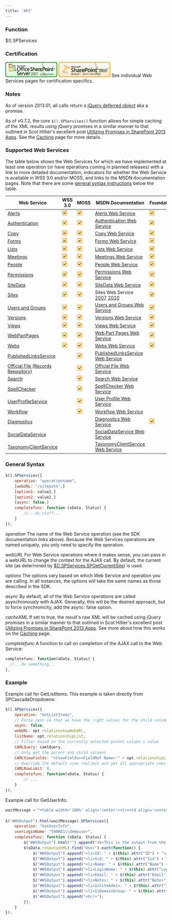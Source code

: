 ```yaml
---
title: 'API'
---
```


### Function

$().SPServices

### Certification

[![Certified for SharePoint 2007](../../img/sp2007-cert.jpg)](../../glossary/index.md#Certification) [![Works with Caveats with SharePoint 2010](../../img/sp2010-works.jpg)](../../glossary/index.md##Certification)
See individual Web Services pages for certification specifics.

### Notes

As of version 2013.01, all calls return a [jQuery deferred object](http://api.jquery.com/category/deferred-object/) aka a promise.

As of v0.7.2, the core `$().SPServices()` function allows for simple caching of the XML results using jQuery promises in a similar manner to that outlined in Scot Hillier's excellent post [Utilizing Promises in SharePoint 2013 Apps](http://www.shillier.com/archive/2012/11/29/utilizing-promises-in-sharepoint-2013-apps.aspx). See the [Caching](../../caching.md) page for more details.

### Supported Web Services

The table below shows the Web Services for which we have implemented at least one operation (or have operations coming in planned releases) with a link to more detailed documentation, indicators for whether the Web Service is available in WSS 3.0 and/or MOSS, and links to the MSDN documentation pages. Note that there are some [general syntax instructions](#GeneralSyntax) below the table.

| Web Service | WSS 3.0 | MOSS | MSDN Documentation | Foundation | SP2010 |
| ----------- | ------- | ---- | ------------------ | ---------- | ------ |
| [Alerts](Alerts.md) | ![](../../img/checkmark.gif) | ![](../../img/checkmark.gif) | [Alerts Web Service](http://msdn.microsoft.com/en-us/library/alerts.aspx) | ![](../../img/checkmark.gif) | ![](../../img/checkmark.gif) |
| [Authentication](Authentication.md) | ![](../../img/checkmark.gif) | ![](../../img/checkmark.gif) | [Authentication Web Service](http://msdn.microsoft.com/en-us/library/authentication.aspx) | ![](../../img/checkmark.gif) | ![](../../img/checkmark.gif) |
| [Copy](Copy.md) | ![](../../img/checkmark.gif) | ![](../../img/checkmark.gif) | [Copy Web Service](http://msdn.microsoft.com/en-us/library/copy.aspx) | ![](../../img/checkmark.gif) | ![](../../img/checkmark.gif) |
| [Forms](Forms.md) | ![](../../img/checkmark.gif) | ![](../../img/checkmark.gif) | [Forms Web Service](http://msdn.microsoft.com/en-us/library/forms.aspx) | ![](../../img/checkmark.gif) | ![](../../img/checkmark.gif) |
| [Lists](Lists.md) | ![](../../img/checkmark.gif) | ![](../../img/checkmark.gif) | [Lists Web Service](http://msdn.microsoft.com/en-us/library/lists.aspx) | ![](../../img/checkmark.gif) | ![](../../img/checkmark.gif) |
| [Meetings](Meetings.md) | ![](../../img/checkmark.gif) | ![](../../img/checkmark.gif) | [Meetings Web Service](http://msdn.microsoft.com/en-us/library/ms774629.aspx) | ![](../../img/checkmark.gif) | ![](../../img/checkmark.gif) |
| [People](People.md) | ![](../../img/checkmark.gif) | ![](../../img/checkmark.gif) | [People Web Service](http://msdn.microsoft.com/en-us/library/people.aspx) | ![](../../img/checkmark.gif) | ![](../../img/checkmark.gif) |
| [Permissions](Permissions.md) | ![](../../img/checkmark.gif) | ![](../../img/checkmark.gif) | [Permissions Web Service](http://msdn.microsoft.com/en-us/library/permissions.aspx) | ![](../../img/checkmark.gif) | ![](../../img/checkmark.gif) |
| [SiteData](SiteData.md) | ![](../../img/checkmark.gif) | ![](../../img/checkmark.gif) | [SiteData Web Service](http://msdn.microsoft.com/en-us/library/ms774821%28v=office.12%29.aspx) | ![](../../img/checkmark.gif) | ![](../../img/checkmark.gif) |
| [Sites](Sites.md) | ![](../../img/checkmark.gif) | ![](../../img/checkmark.gif) | Sites Web Service [2007](http://msdn.microsoft.com/en-us/library/ms774847%28v=office.12%29.aspx) [2010](http://msdn.microsoft.com/en-us/library/bb250173.aspx) | ![](../../img/checkmark.gif) | ![](../../img/checkmark.gif) |
| [Users and Groups](Users%20and%20Groups.md) | ![](../../img/checkmark.gif) | ![](../../img/checkmark.gif) | [Users and Groups Web Service](http://msdn.microsoft.com/en-us/library/ms772647.aspx) | ![](../../img/checkmark.gif) | ![](../../img/checkmark.gif) |
| [Versions](Versions.md) | ![](../../img/checkmark.gif) | ![](../../img/checkmark.gif) | [Versions Web Service](http://msdn.microsoft.com/en-us/library/ms772545.aspx) | ![](../../img/checkmark.gif) | ![](../../img/checkmark.gif) |
| [Views](Views.md) | ![](../../img/checkmark.gif) | ![](../../img/checkmark.gif) | [Views Web Service](http://msdn.microsoft.com/en-us/library/views.aspx) | ![](../../img/checkmark.gif) | ![](../../img/checkmark.gif) |
| [WebPartPages](WebPartPages.md) | ![](../../img/checkmark.gif) | ![](../../img/checkmark.gif) | [Web Part Pages Web Service](http://msdn.microsoft.com/en-us/library/ms774569.aspx) | ![](../../img/checkmark.gif) | ![](../../img/checkmark.gif) |
| [Webs](Webs.md) | ![](../../img/checkmark.gif) | ![](../../img/checkmark.gif) | [Webs Web Service](http://msdn.microsoft.com/en-us/library/webs.aspx) | ![](../../img/checkmark.gif) | ![](../../img/checkmark.gif) |
| [PublishedLinksService](PublishedLinksService.md) | | ![](../../img/checkmark.gif) | [PublishedLinksService Web Service](http://msdn.microsoft.com/en-us/library/aa981003.aspx) | | ![](../../img/checkmark.gif) |
| [Official File (Records Repository)](OfficialFile.md) | | ![](../../img/checkmark.gif) | [Official File Web Service](http://msdn.microsoft.com/en-us/library/aa981147%28v=office.12%29.aspx) | | ![](../../img/checkmark.gif) |
| [Search](Search.md) | | ![](../../img/checkmark.gif) | [Search Web Service](http://msdn.microsoft.com/en-us/library/search.aspx) | | ![](../../img/checkmark.gif) |
| [SpellChecker](SpellChecker.md) | | ![](../../img/checkmark.gif) | [SpellChecker Web Service](http://msdn.microsoft.com/en-us/library/microsoft.sharepoint.publishing.spellchecker.spellcheck.aspx) | | ![](../../img/checkmark.gif) |
| [UserProfileService](UserProfileService.md) | | ![](../../img/checkmark.gif) | [User Profile Web Service](http://msdn.microsoft.com/en-us/library/aa981571.aspx) | | ![](../../img/checkmark.gif) |
| [Workflow](Workflow.md) | | ![](../../img/checkmark.gif) | [Workflow Web Service](http://msdn.microsoft.com/en-us/library/aa981383.aspx) | | ![](../../img/checkmark.gif) |
| [Diagnostics](Diagnostics.md) | | | [Diagnostics Web Service](http://msdn.microsoft.com/en-us/library/ee551419.aspx) | ![](../../img/checkmark.gif) | ![](../../img/checkmark.gif) |
| [SocialDataService](SocialDataService) | | | [SocialDataService Web Service](http://msdn.microsoft.com/en-us/library/ee590294.aspx) | | ![](../../img/checkmark.gif) |
| [TaxonomyClientService](TaxonomyClientService) | | | [TaxonomyClientService Web Service](http://msdn.microsoft.com/en-us/library/ee586638.aspx) | | ![](../../img/checkmark.gif) |

### General Syntax

```javascript
$().SPServices({
	operation: "operationname",
	[webURL: "/sitepath",]
	[option1: value1,]
	[option2: value2,]
	[async: false,]
	completefunc: function (xData, Status) {
		//...do stuff...
	}
});
```

_operation_
The name of the Web Service operation (see the SDK documentation links above). Because the Web Services operations are named uniquely, you only need to specify the operation.

_webURL_
For Web Service operations where it makes sense, you can pass in a webURL to change the context for the AJAX call. By default, the current site (as determined by [$().SPServices.SPGetCurrentSite](../../utilities/SPGetCurrentSite.md)) is used.

_options_
The options vary based on which Web Service and operation you are calling. In all instances, the options will take the same names as those described in the SDK.

_async_
By default, all of the Web Service operations are called asynchronously with AJAX. Generally, this will be the desired approach, but to force synchronicity, add the async: false option.

_cacheXML_
If set to true, the result's raw XML will be cached using jQuery promises in a similar manner to that outlined in Scot Hillier's excellent post [Utilizing Promises in SharePoint 2013 Apps](http://www.shillier.com/archive/2012/11/29/utilizing-promises-in-sharepoint-2013-apps.aspx). See more about how this works on the [Caching](../../caching.md) page.

_completefunc_
A function to call on completion of the AJAX call to the Web Service:

```javascript
completefunc: function(xData, Status) {
  //...do something...
},
```

### Example

Example call for GetListItems. This example is taken directly from SPCascadeDropdowns:

```javascript
$().SPServices({
	operation: "GetListItems",
	// Force sync so that we have the right values for the child column onchange trigger
	async: false,
	webURL: opt.relationshipWebURL,
	listName: opt.relationshipList,
	// Filter based on the currently selected parent column's value
	CAMLQuery: camlQuery,
	// Only get the parent and child columns
	CAMLViewFields: "<ViewFields><FieldRef Name='" + opt.relationshipListParentColumn + "' /><FieldRef Name='" + opt.relationshipListChildColumn + "' /></ViewFields>",
	// Override the default view rowlimit and get all appropriate rows
	CAMLRowLimit: 0,
	completefunc: function(xData, Status) {
		// ...
	}
});
```

Example call for GetUserInfo:
```javascript
waitMessage = "<table width='100%' align='center'><tr><td align='center'><img src='/_layouts/images/gears_an.gif'/></td></tr></table>";

$("#WSOutput").html(waitMessage).SPServices({
	operation: "GetUserInfo",
	userLoginName: "SHARE1\\demouser",
	completefunc: function (xData, Status) {
		$("#WSOutput").html("").append("<b>This is the output from the GetUserInfo operation:</b>");
		$(xData.responseXML).find("User").each(function() {
			$("#WSOutput").append("<li>ID: " + $(this).attr("ID") + "</li>");
			$("#WSOutput").append("<li>Sid: " + $(this).attr("Sid") + "</li>");
			$("#WSOutput").append("<li>Name: " + $(this).attr("Name") + "</li>");
			$("#WSOutput").append("<li>LoginName: " + $(this).attr("LoginName") + "</li>");
			$("#WSOutput").append("<li>Email: " + $(this).attr("Email") + "</li>");
			$("#WSOutput").append("<li>Notes: " + $(this).attr("Notes") + "</li>");
			$("#WSOutput").append("<li>IsSiteAdmin: " + $(this).attr("IsSiteAdmin") + "</li>");
			$("#WSOutput").append("<li>IsDomainGroup: " + $(this).attr("IsDomainGroup") + "</li>");
			$("#WSOutput").append("<hr/>");
		});
	}
});
```
